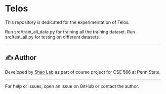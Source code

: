 # Telos

This repository is dedicated for the experimentation of Telos.

Run src/train_all_data.py for training all the training dataset.
Run src/test_all.py for testing on different datasets.


---

## ✍️ Author

Developed by [Shao Lab](https://github.com/Shao-Group) as part of course project for CSE 566 at Penn State.

---

For help or issues, open an issue on GitHub or contact the author.
